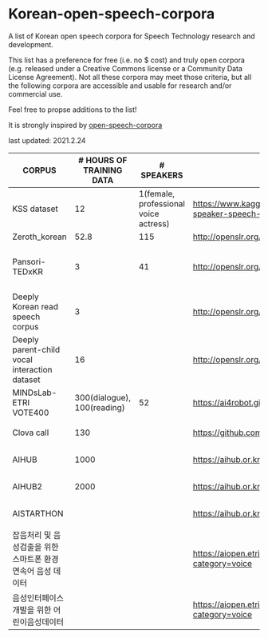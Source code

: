 # Korean-open-speech-corpora
A list of Korean open speech corpora for Speech Technology research and development.

This list has a preference for free (i.e. no $ cost) and truly open corpora (e.g. released under a Creative Commons license or a Community Data License Agreement). Not all these corpora may meet those criteria, but all the following corpora are accessible and usable for research and/or commercial use.

Feel free to propse additions to the list!

It is strongly inspired by [open-speech-corpora](https://github.com/JRMeyer/open-speech-corpora)



last updated: 2021.2.24

| CORPUS                                                       | # HOURS OF TRAINING DATA    | # SPEAKERS                            | DOWNLOAD                                                              | LICENSE                 | TESTSET | ETC                       |   |
|--------------------------------------------------------------|-----------------------------|---------------------------------------|-----------------------------------------------------------------------|-------------------------|---------|---------------------------|---|
| KSS dataset                                                  | 12                          | 1(female, professional voice actress) | https://www.kaggle.com/bryanpark/korean-single-speaker-speech-dataset | No commercial           |         | 44.1kHz                   |   |
| Zeroth_korean                                                | 52.8                        | 115                                   | http://openslr.org/40/                                                | CC BY 4.0               | O       |                           |   |
| Pansori-TEDxKR                                               | 3                           | 41                                    | http://openslr.org/58/                                                | CC BY-NC-ND 4.0         |         | Youtube의 TEDxKR 오디오   |   |
| Deeply Korean read speech corpus                             | 3                           |                                       | http://openslr.org/97/                                                | CC BY-NC-ND 4.0         |         |                           |   |
| Deeply parent-child vocal interaction   dataset              | 16                          |                                       | http://openslr.org/98/                                                | CC BY-NC-ND 4.0         |         |                           |   |
| MINDsLab-ETRI VOTE400                                        | 300(dialogue), 100(reading) | 52                                    | https://ai4robot.github.io/mindslab-etri-vote400/#                    | ETRI 허가 후 사용 가능  |         | 노인 음성데이터           |   |
| Clova call                                                   | 130                         |                                       | https://github.com/clovaai/ClovaCall                                  | NAVER 허가 후 사용 가능 | O       | 전화데이터                |   |
| AIHUB                                                        | 1000                        |                                       | https://aihub.or.kr/aidata/105/download                               | AIHUB 허가 후 사용 가능 | O       | 대화                      |   |
| AIHUB2                                                       | 2000                        |                                       | https://aihub.or.kr/aidata/7968                                       | AIHUB 허가 후 사용 가능 |         | 방송녹음/ 미출시          |   |
| AISTARTHON                                                   |                             |                                       | https://aihub.or.kr/open_data/ai_starthon_x_naver/download            | AIHUB 허가 후 사용 가능 |         |  |   |
| 잡음처리 및 음성검출을 위한 스마트폰 환경 연속어 음성 데이터 |                             |                                       | https://aiopen.etri.re.kr/service_dataset.php?category=voice          | ETRI 허가 후 사용 가능  |         |                           |   |
| 음성인터페이스 개발을 위한 어린이음성데이터                  |                             |                                       | https://aiopen.etri.re.kr/service_dataset.php?category=voice          | ETRI 허가 후 사용 가능  |         |                           |   |
